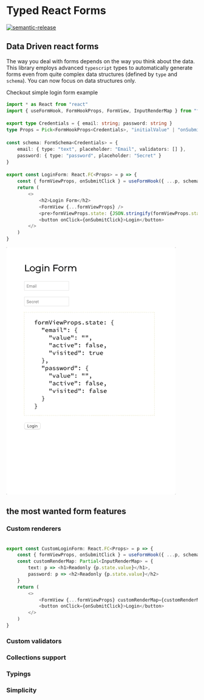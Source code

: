 # Typed React Forms

[![semantic-release](https://img.shields.io/badge/%20%20%F0%9F%93%A6%F0%9F%9A%80-semantic--release-e10079.svg)](https://github.com/semantic-release/semantic-release)

## Data Driven react forms

The way you deal with forms depends on the way you think about the data.
This library employs advanced `typescript` types to automatically generate forms even
from quite complex data structures (defined by `type` and `schema`).
You can now focus on data structures only.

Checkout simple login form example

```typescript tsx
import * as React from "react"
import { useFormHook, FormHookProps, FormView, InputRenderMap } from "formless"

export type Credentials = { email: string; password: string }
type Props = Pick<FormHookProps<Credentials>, "initialValue" | "onSubmit">

const schema: FormSchema<Credentials> = {
    email: { type: "text", placeholder: "Email", validators: [] },
    password: { type: "password", placeholder: "Secret" }
}

export const LoginForm: React.FC<Props> = p => {
    const { formViewProps, onSubmitClick } = useFormHook({ ...p, schema })
    return (
        <>
            <h2>Login Form</h2>
            <FormView {...formViewProps} />
            <pre>formViewProps.state: {JSON.stringify(formViewProps.state, null, 2)}</pre>
            <button onClick={onSubmitClick}>Login</button>
        </>
    )
}

```

![simple login form example](./assets/LoginForm.gif)


## the most wanted form features

### Custom renderers

```typescript jsx

export const CustomLoginForm: React.FC<Props> = p => {
    const { formViewProps, onSubmitClick } = useFormHook({ ...p, schema })
    const customRenderMap: Partial<InputRenderMap> = {
        text: p => <h1>Readonly {p.state.value}</h1>,
        password: p => <h2>Readonly {p.state.value}</h2>
    }
    return (
        <>
            <FormView {...formViewProps} customRenderMap={customRenderMap} />
            <button onClick={onSubmitClick}>Login</button>
        </>
    )
}
```

### Custom validators

### Collections support

### Typings

### Simplicity
